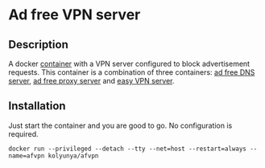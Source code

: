 # Ad free VPN server

## Description
A docker [container](https://hub.docker.com/r/kolyunya/afvpn/) with a VPN server configured to block advertisement requests. This container is a combination of three containers: [ad free DNS server](https://github.com/Kolyunya/afdns), [ad free proxy server](https://github.com/Kolyunya/afprx) and [easy VPN server](https://github.com/Kolyunya/ezvpn).

## Installation
Just start the container and you are good to go. No configuration is required.

`docker run --privileged --detach --tty --net=host --restart=always --name=afvpn kolyunya/afvpn`
